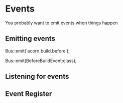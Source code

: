 # Events

You probably want to emit events when things happen

## Emitting events

Bus::emit('acorn.build.before');

Bus::emit(BeforeBuildEvent:class);

## Listening for events

## Event Register
